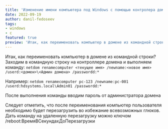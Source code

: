 ```yaml
---
title: 'Изменение имени компьютера под Windows с помощью контролера домена'
date: 2022-09-19
author: danil-fedoseev
tags:
- windows
- с
featured: true
preview: 'Итак, как переименовать компьютер в домене из командной строки?'
---
```


Итак, как переименовать компьютер в домене из командной строки?
Заходим в командную строку на контроллере домена и выполняем команду:
    ```
    netdom renamecomputer <текущее имя> /newname:<новое имя> /userd:<домен>\<Админ домена> /passwordd:*
    ```

Например:
    ```
    netdom renamecomputer pc-123 /newname:pc-001 /userd:hdsystems.local\Admin01 /passwordd:*
    ```

После выполнения команды вводим пароль от администратора домена

Следует отметить, что после переименования компьютер пользователя необходимо будет перезагрузить во избежание всевозможных глюков. Дать команду на удаленную перезагрузку можно ключом /reboot:ВремяВСекундахДоПерезагрузки
